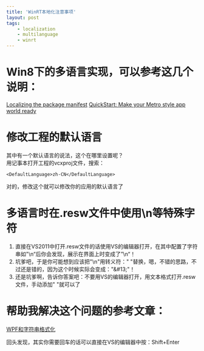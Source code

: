 ```yaml
---
title: 'WinRT本地化注意事项'
layout: post
tags:
    - localization
    - multilanguage
    - winrt
---
```


# Win8下的多语言实现，可以参考这几个说明：
[Localizing the package manifest](http://msdn.microsoft.com/en-us/library/windows/apps/hh454044(v=vs.110).aspx)
[QuickStart: Make your Metro style app world ready](http://msdn.microsoft.com/zh-cn/library/windows/apps/xaml/hh771181.aspx)


# 修改工程的默认语言
其中有一个默认语言的说法，这个在哪里设置呢？  
用记事本打开工程的vcxproj文件，搜索：  
```
<DefaultLanguage>zh-CN</DefaultLanguage>
```

对的，修改这个就可以修改你的应用的默认语言了

# 多语言时在.resw文件中使用\n等特殊字符
1. 直接在VS2011中打开.resw文件的话使用VS的编辑器打开，在其中配置了字符串如"\n“后你会发现，展示在界面上时变成了”\\n“！
2. 坑爹吧，于是你可能想到应该把"\n"用转义符："&#13;"替换，嗯，不错的思路，不过还是错的，因为这个时候实际会变成："&amp;#13;"！
3. 还是坑爹啊，告诉你答案吧：不要用VS的编辑器打开，用文本格式打开.resw文件，手动添加"&#13;"就可以了

# 帮助我解决这个问题的参考文章：  
[WPF和字符串格式化](http://www.zhcnco.info/index.php?db=so&id=115431)

回头发现，其实你需要回车的话可以直接在VS的编辑器中按：Shift+Enter
